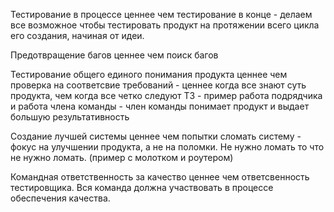 Тестирование в процессе ценнее чем тестирование в конце - делаем все возможное чтобы тестировать продукт на протяжении всего цикла его создания, начиная от идеи.

Предотвращение багов ценнее чем поиск багов

Тестирование общего единого понимания продукта ценнее чем проверка на соответсвие требований - ценнее когда все знают суть продукта, чем когда все четко следуют ТЗ - пример работа подрядчика и работа члена команды - член команды понимает продукт и выдает большую результативность

Создание лучшей системы ценнее чем попытки сломать систему - фокус на улучшении продукта, а не на поломки. Не нужно ломать то что не нужно ломать. (пример с молотком и роутером) 

Командная ответственность за качество ценнее чем ответсвенность тестировщика. Вся команда должна участвовать в процессе обеспечения качества.